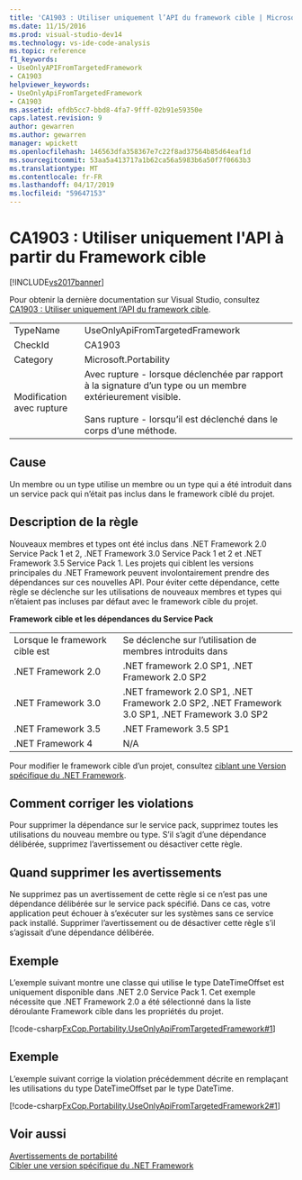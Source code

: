 ```yaml
---
title: 'CA1903 : Utiliser uniquement l’API du framework cible | Microsoft Docs'
ms.date: 11/15/2016
ms.prod: visual-studio-dev14
ms.technology: vs-ide-code-analysis
ms.topic: reference
f1_keywords:
- UseOnlyAPIFromTargetedFramework
- CA1903
helpviewer_keywords:
- UseOnlyApiFromTargetedFramework
- CA1903
ms.assetid: efdb5cc7-bbd8-4fa7-9fff-02b91e59350e
caps.latest.revision: 9
author: gewarren
ms.author: gewarren
manager: wpickett
ms.openlocfilehash: 146563dfa358367e7c22f8ad37564b85d64eaf1d
ms.sourcegitcommit: 53aa5a413717a1b62ca56a5983b6a50f7f0663b3
ms.translationtype: MT
ms.contentlocale: fr-FR
ms.lasthandoff: 04/17/2019
ms.locfileid: "59647153"
---
```

# <a name="ca1903-use-only-api-from-targeted-framework"></a>CA1903 : Utiliser uniquement l'API à partir du Framework cible
[!INCLUDE[vs2017banner](../includes/vs2017banner.md)]

Pour obtenir la dernière documentation sur Visual Studio, consultez [CA1903 : Utiliser uniquement l’API du framework cible](https://docs.microsoft.com/visualstudio/code-quality/ca1903-use-only-api-from-targeted-framework).  
  
|||  
|-|-|  
|TypeName|UseOnlyApiFromTargetedFramework|  
|CheckId|CA1903|  
|Category|Microsoft.Portability|  
|Modification avec rupture|Avec rupture - lorsque déclenchée par rapport à la signature d’un type ou un membre extérieurement visible.<br /><br /> Sans rupture - lorsqu’il est déclenché dans le corps d’une méthode.|  
  
## <a name="cause"></a>Cause  
 Un membre ou un type utilise un membre ou un type qui a été introduit dans un service pack qui n’était pas inclus dans le framework ciblé du projet.  
  
## <a name="rule-description"></a>Description de la règle  
 Nouveaux membres et types ont été inclus dans .NET Framework 2.0 Service Pack 1 et 2, .NET Framework 3.0 Service Pack 1 et 2 et .NET Framework 3.5 Service Pack 1. Les projets qui ciblent les versions principales du .NET Framework peuvent involontairement prendre des dépendances sur ces nouvelles API. Pour éviter cette dépendance, cette règle se déclenche sur les utilisations de nouveaux membres et types qui n’étaient pas incluses par défaut avec le framework cible du projet.  
  
 **Framework cible et les dépendances du Service Pack**  
  
|||  
|-|-|  
|Lorsque le framework cible est|Se déclenche sur l’utilisation de membres introduits dans|  
|.NET Framework 2.0|.NET framework 2.0 SP1, .NET Framework 2.0 SP2|  
|.NET Framework 3.0|.NET framework 2.0 SP1, .NET Framework 2.0 SP2, .NET Framework 3.0 SP1, .NET Framework 3.0 SP2|  
|.NET Framework 3.5|.NET Framework 3.5 SP1|  
|.NET Framework 4|N/A|  
  
 Pour modifier le framework cible d’un projet, consultez [ciblant une Version spécifique du .NET Framework](../ide/targeting-a-specific-dotnet-framework-version.md).  
  
## <a name="how-to-fix-violations"></a>Comment corriger les violations  
 Pour supprimer la dépendance sur le service pack, supprimez toutes les utilisations du nouveau membre ou type. S’il s’agit d’une dépendance délibérée, supprimez l’avertissement ou désactiver cette règle.  
  
## <a name="when-to-suppress-warnings"></a>Quand supprimer les avertissements  
 Ne supprimez pas un avertissement de cette règle si ce n’est pas une dépendance délibérée sur le service pack spécifié. Dans ce cas, votre application peut échouer à s’exécuter sur les systèmes sans ce service pack installé. Supprimer l’avertissement ou de désactiver cette règle s’il s’agissait d’une dépendance délibérée.  
  
## <a name="example"></a>Exemple  
 L’exemple suivant montre une classe qui utilise le type DateTimeOffset est uniquement disponible dans .NET 2.0 Service Pack 1. Cet exemple nécessite que .NET Framework 2.0 a été sélectionné dans la liste déroulante Framework cible dans les propriétés du projet.  
  
 [!code-csharp[FxCop.Portability.UseOnlyApiFromTargetedFramework#1](../snippets/csharp/VS_Snippets_CodeAnalysis/FxCop.Portability.UseOnlyApiFromTargetedFramework/CS/FxCop.Portability.UseOnlyApiFromTargetedFramework.cs#1)]  
  
## <a name="example"></a>Exemple  
 L’exemple suivant corrige la violation précédemment décrite en remplaçant les utilisations du type DateTimeOffset par le type DateTime.  
  
 [!code-csharp[FxCop.Portability.UseOnlyApiFromTargetedFramework2#1](../snippets/csharp/VS_Snippets_CodeAnalysis/FxCop.Portability.UseOnlyApiFromTargetedFramework2/CS/FxCop.Portability.UseOnlyApiFromTargetedFramework2.cs#1)]  
  
## <a name="see-also"></a>Voir aussi  
 [Avertissements de portabilité](../code-quality/portability-warnings.md)   
 [Cibler une version spécifique du .NET Framework](../ide/targeting-a-specific-dotnet-framework-version.md)
